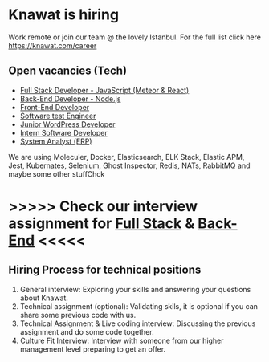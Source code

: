 # Knawat is hiring

Work remote or join our team @ the lovely Istanbul. For the full list click here https://knawat.com/career

## Open vacancies (Tech)

- [Full Stack Developer - JavaScript (Meteor & React)](http://smrtr.io/N-QQ)
- [Back-End Developer - Node.js](http://smrtr.io/N-RJ)
- [Front-End Developer](http://smrtr.io/N-Q-)
- [Software test Engineer](http://smrtr.io/N-QR)
- [Junior WordPress Developer](http://smrtr.io/N-QV)
- [Intern Software Developer](http://smrtr.io/N-Rh)
- [System Analyst (ERP)](http://smrtr.io/N-Rm)

We are using Moleculer, Docker, Elasticsearch, ELK Stack, Elastic APM, Jest, Kubernates, Selenium, Ghost Inspector, Redis, NATs, RabbitMQ and maybe some other stuffChck

# >>>>> Check our interview assignment for [Full Stack](https://github.com/Knawat/interviews-challenges/blob/master/Full-Stack-JavaScript.md) & [Back-End](https://github.com/Knawat/interviews-challenges/blob/master/Back-End-Node.js.md) <<<<<

## Hiring Process for technical positions

1. General interview: Exploring your skills and answering your questions about Knawat.
2. Technical assignment (optional): Validating skils, it is optional if you can share some previous code with us.
3. Technical Assignment & Live coding interview: Discussing the previous assignment and do some code together.
4. Culture Fit Interview: Interview with someone from our higher management level preparing to get an offer.
